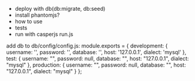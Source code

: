- deploy with db(db:migrate, db:seed)
- install phantomjs?
- how to use
- tests
- run with casperjs run.js

add db to db/config/config.js:
module.exports = {
  development: {
    username: '',
    password: '',
    database: '',
    host: '127.0.0.1',
    dialect: 'mysql'
  },
  test: {
    username: "",
    password: null,
    database: "",
    host: "127.0.0.1",
    dialect: "mysql"
  },
  production: {
    username: "",
    password: null,
    database: "",
    host: "127.0.0.1",
    dialect: "mysql"
  }
};
